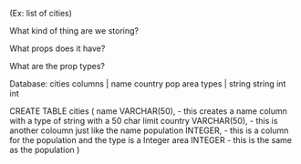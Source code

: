 (Ex: list of cities)

What kind of thing are we storing?

What props does it have?

What are the prop types?

Database:
    cities
        columns | name country pop area
        types | string string int int

CREATE TABLE cities (
    name VARCHAR(50), - this creates a name column with a type of string with a 50 char limit
    country VARCHAR(50), - this is another coloumn just like the name
    population INTEGER, - this is a column for the population and the type is a Integer
    area INTEGER - this is the same as the population
)